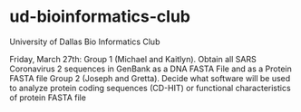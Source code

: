 # ud-bioinformatics-club
University of Dallas Bio Informatics Club

Friday, March 27th:
Group 1 (Michael and Kaitlyn). Obtain all SARS Coronavirus 2 sequences in GenBank as a DNA FASTA File and as a Protein FASTA file 
Group 2 (Joseph and Gretta). Decide what software will be used to analyze protein coding sequences (CD-HIT) or functional characteristics of protein FASTA file
